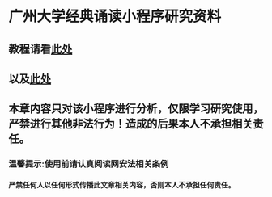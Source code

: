 # 广州大学经典诵读小程序研究资料
## 教程请看[此处](https://liu1272.github.io/2023/01/07/20220107/)
## 以及[此处](https://liu1272.github.io/2023/02/02/20230202/)
## 本章内容只对该小程序进行分析，仅限学习研究使用，严禁进行其他非法行为！造成的后果本人不承担相关责任。
### 温馨提示:使用前请认真阅读网安法相关条例
#### 严禁任何人以任何形式传播此文章相关内容，否则本人不承担任何责任。
